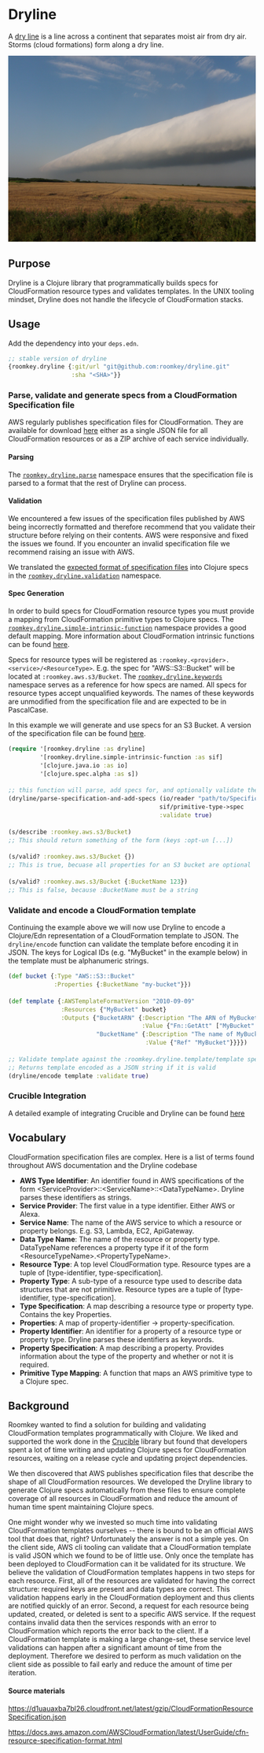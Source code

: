 # Dryline
A [dry line](https://en.wikipedia.org/wiki/Dry_line) is a line across a continent that separates moist air from dry air. Storms (cloud formations) form along a dry line.

![](docs/dryline.jpg)

## Purpose
Dryline is a Clojure library that programmatically builds specs for CloudFormation resource types and validates templates. In the UNIX tooling mindset, Dryline does not handle the lifecycle of CloudFormation stacks.

## Usage

Add the dependency into your `deps.edn`.

```clojure
;; stable version of dryline
{roomkey.dryline {:git/url "git@github.com:roomkey/dryline.git"
                  :sha "<SHA>"}}
```

### Parse, validate and generate specs from a CloudFormation Specification file
AWS regularly publishes specification files for CloudFormation. They are available for download [here](https://docs.aws.amazon.com/AWSCloudFormation/latest/UserGuide/cfn-resource-specification.html) either as a single JSON file for all CloudFormation resources or as a ZIP archive of each service individually.

#### Parsing
The [`roomkey.dryline.parse`](src/roomkey/dryline/parse.clj) namespace ensures that the specification file is parsed to a format that the rest of Dryline can process.

#### Validation
We encountered a few issues of the specification files published by AWS being incorrectly formatted and therefore recommend that you validate their structure before relying on their contents. AWS were responsive and fixed the issues we found. If you encounter an invalid specification file we recommend raising an issue with AWS.

We translated the [expected format of specification files](https://docs.aws.amazon.com/AWSCloudFormation/latest/UserGuide/cfn-resource-specification-format.html) into Clojure specs in the [`roomkey.dryline.validation`](src/roomkey/dryline/validation.clj) namespace.

#### Spec Generation
In order to build specs for CloudFormation resource types you must provide a mapping from CloudFormation primitive types to Clojure specs. The [`roomkey.dryline.simple-intrinsic-function`](src/roomkey/dryline/simple_intrinsic_function.clj) namespace provides a good default mapping. More information about CloudFormation intrinsic functions can be found [here](https://docs.aws.amazon.com/AWSCloudFormation/latest/UserGuide/intrinsic-function-reference.html). 

Specs for resource types will be registered as `:roomkey.<provider>.<service>/<ResourceType>`. E.g. the spec for "AWS::S3::Bucket" will be located at `:roomkey.aws.s3/Bucket`. The [`roomkey.dryline.keywords`](src/roomkey/dryline/keywords.clj) namespace serves as a reference for how specs are named. All specs for resource types accept unqualified keywords. The names of these keywords are unmodified from the specification file and are expected to be in PascalCase.

In this example we will generate and use specs for an S3 Bucket. A version of the specification file can be found [here](test_resources/aws/S3BucketSpecification.json).

```clojure
(require '[roomkey.dryline :as dryline]
         '[roomkey.dryline.simple-intrinsic-function :as sif]
         '[clojure.java.io :as io]
         '[clojure.spec.alpha :as s])
         
;; this function will parse, add specs for, and optionally validate the specifcation.
(dryline/parse-specification-and-add-specs (io/reader "path/to/Specification.json")
                                           sif/primitive-type->spec
                                           :validate true)
                                           
(s/describe :roomkey.aws.s3/Bucket)
;; This should return something of the form (keys :opt-un [...])

(s/valid? :roomkey.aws.s3/Bucket {})
;; This is true, becuase all properties for an S3 bucket are optional

(s/valid? :roomkey.aws.s3/Bucket {:BucketName 123})
;; This is false, because :BucketName must be a string
```

### Validate and encode a CloudFormation template
Continuing the example above we will now use Dryline to encode a Clojure/Edn representation of a CloudFormation template to JSON. The `dryline/encode` function can validate the template before encoding it in JSON. The keys for Logical IDs (e.g. "MyBucket" in the example below) in the template must be alphanumeric strings.

```clojure
(def bucket {:Type "AWS::S3::Bucket"
             :Properties {:BucketName "my-bucket"}})

(def template {:AWSTemplateFormatVersion "2010-09-09"
               :Resources {"MyBucket" bucket}
               :Outputs {"BucketARN" {:Description "The ARN of MyBucket"
                                      :Value {"Fn::GetAtt" ["MyBucket" "Arn"]}}
                         "BucketName" {:Description "The name of MyBucket"
                                       :Value {"Ref" "MyBucket"}}}})

;; Validate template against the :roomkey.dryline.template/template spec
;; Returns template encoded as a JSON string if it is valid
(dryline/encode template :validate true)
```

### Crucible Integration
A detailed example of integrating Crucible and Dryline can be found [here](docs/crucible.md)

## Vocabulary
CloudFormation specification files are complex. Here is a list of terms found throughout AWS documentation and the Dryline codebase

* **AWS Type Identifier**: An identifier found in AWS specifications of the form \<ServiceProvider\>::\<ServiceName\>::\<DataTypeName\>. Dryline parses these identifiers as strings.
* **Service Provider**: The first value in a type identifier. Either AWS or Alexa.
* **Service Name**: The name of the AWS service to which a resource or property belongs. E.g. S3, Lambda, EC2, ApiGateway.
* **Data Type Name**: The name of the resource or property type. DataTypeName references a property type if it of the form \<ResourceTypeName\>.\<PropertyTypeName\>.
* **Resource Type**: A top level CloudFormation type. Resource types are a tuple of [type-identifier, type-specification].
* **Property Type**: A sub-type of a resource type used to describe data structures that are not primitive. Resource types are a tuple of [type-identifier, type-specification].
* **Type Specification**: A map describing a resource type or property type. Contains the key Properties.
* **Properties**: A map of property-identifier -> property-specification.
* **Property Identifier**: An identifier for a property of a resource type or property type. Dryline parses these identifiers as keywords.
* **Property Specification**: A map describing a property. Provides information about the type of the property and whether or not it is required.
* **Primitive Type Mapping**: A function that maps an AWS primitive type to a Clojure spec.

## Background
Roomkey wanted to find a solution for building and validating CloudFormation templates programmatically with Clojure. We liked and supported the work done in the [Crucible](https://www.github.com/brabster/crucible) library but found that developers spent a lot of time writing and updating Clojure specs for CloudFormation resources, waiting on a release cycle and updating project dependencies. 

We then discovered that AWS publishes specification files that describe the shape of all CloudFormation resources. We developed the Dryline library to generate Clojure specs automatically from these files to ensure complete coverage of all resources in CloudFormation and reduce the amount of human time spent maintaining Clojure specs. 

One might wonder why we invested so much time into validating CloudFormation templates ourselves -- there is bound to be an official AWS tool that does that, right? Unfortunately the answer is not a simple yes. On the client side, AWS cli tooling can validate that a CloudFormation template is valid JSON which we found to be of little use. Only once the template has been deployed to CloudFormation can it be validated for its structure. We believe the validation of CloudFormation templates happens in two steps for each resource. First, all of the resources are validated for having the correct structure: required keys are present and data types are correct. This validation happens early in the CloudFormation deployment and thus clients are notified quickly of an error. Second, a request for each resource being updated, created, or deleted is sent to a specific AWS service. If the request contains invalid data then the services responds with an error to CloudFormation which reports the error back to the client. If a CloudFormation template is making a large change-set, these service level validations can happen after a significant amount of time from the deployment. Therefore we desired to perform as much validation on the client side as possible to fail early and reduce the amount of time per iteration.

#### Source materials

<https://d1uauaxba7bl26.cloudfront.net/latest/gzip/CloudFormationResourceSpecification.json>

<https://docs.aws.amazon.com/AWSCloudFormation/latest/UserGuide/cfn-resource-specification-format.html>
